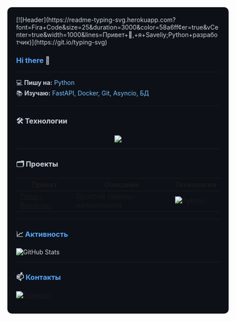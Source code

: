 <div style="background-color: #0d1117; color: #c9d1d9; padding: 20px; border-radius: 10px;">
[![Header](https://readme-typing-svg.herokuapp.com?font=Fira+Code&size=25&duration=3000&color=58a6ff¢er=true&vCenter=true&width=1000&lines=Привет+👋,+я+Saveliy;Python+разработчик)](https://git.io/typing-svg)
  
### <span style="color: #58a6ff">Hi there</span> 👋

---

💻 **Пишу на:** <span style="color: #79c0ff">Python</span>  
📚 **Изучаю:** <span style="color: #79c0ff">FastAPI, Docker, Git, Asyncio, БД</span>

---

### 🛠️ Технологии
<p align="center">
  <img src="https://skillicons.dev/icons?i=python,fastapi,docker,git&theme=dark&perline=4" />
</p>

---

### 🗂️ Проекты
| Проект | Описание | Технологии |
|--------|----------|------------|
| [Timer-Reminder](https://github.com/whxtelyy/timer-reminder) | Простой таймер-напоминалка | ![Python](https://img.shields.io/badge/-Python-3776AB?logo=python) |

---

### 📈 <span style="color: #58a6ff">Активность</span>  

![GitHub Stats](https://github-readme-stats.vercel.app/api?username=whxtelyy&show_icons=true&theme=dark&hide_border=true&bg_color=0d1117&title_color=58a6ff&text_color=c9d1d9&icon_color=79c0ff)  

---

### 📫 <span style="color: #58a6ff">Контакты</span>  

[![Telegram](https://img.shields.io/badge/Telegram-whxtelyy-26A5E4?style=flat-square&logo=telegram&logoColor=white&labelColor=161b22)](https://t.me/whxtelyy)

</div>

